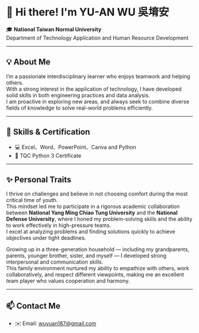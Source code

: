 # 👋 Hi there! I'm YU-AN WU 吳堉安

🎓 **National Taiwan Normal University**  
Department of Technology Application and Human Resource Development

---

## 💡 About Me

I’m a passionate interdisciplinary learner who enjoys teamwork and helping others.  
With a strong interest in the application of technology, I have developed solid skills in both engineering practices and data analysis.  
I am proactive in exploring new areas, and always seek to combine diverse fields of knowledge to solve real-world problems efficiently.

---

## 🧠 Skills & Certification

- 💻 Excel、Word、PowerPoint、Canva and Python  
- 📜 TQC Python 3 Certificate

---

## ✨ Personal Traits

I thrive on challenges and believe in not choosing comfort during the most critical time of youth.  
This mindset led me to participate in a rigorous academic collaboration between **National Yang Ming Chiao Tung University** and the **National Defense University**, where I honed my problem-solving skills and the ability to work effectively in high-pressure teams.  
I excel at analyzing problems and finding solutions quickly to achieve objectives under tight deadlines.

Growing up in a three-generation household — including my grandparents, parents, younger brother, sister, and myself — I developed strong interpersonal and communication skills.  
This family environment nurtured my ability to empathize with others, work collaboratively, and respect different viewpoints, making me an excellent team player who values cooperation and harmony.

---

## 📫 Contact Me

- ✉️ Email: wuyuan187@gmail.com
